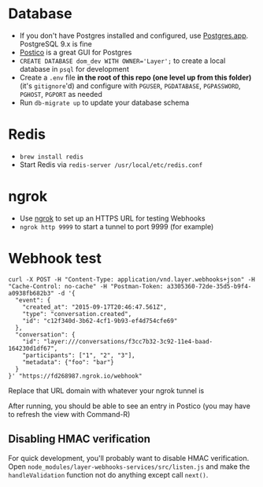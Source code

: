 # Database

* If you don't have Postgres installed and configured, use [Postgres.app](http://postgresapp.com). PostgreSQL 9.x is fine
* [Postico](https://eggerapps.at/postico/) is a great GUI for Postgres
* `CREATE DATABASE dom_dev WITH OWNER='Layer';` to create a local database in `psql` for development
* Create a `.env` file **in the root of this repo (one level up from this folder)** (it's `gitignore`'d) and configure with `PGUSER`, `PGDATABASE`, `PGPASSWORD`, `PGHOST`, `PGPORT` as needed
* Run `db-migrate up` to update your database schema

# Redis

* `brew install redis`
* Start Redis via `redis-server /usr/local/etc/redis.conf`

# ngrok

* Use [ngrok](https://ngrok.com) to set up an HTTPS URL for testing Webhooks
* `ngrok http 9999` to start a tunnel to port 9999 (for example)

# Webhook test

```
curl -X POST -H "Content-Type: application/vnd.layer.webhooks+json" -H "Cache-Control: no-cache" -H "Postman-Token: a3305360-72de-35d5-b9f4-a0938fb682b3" -d '{
  "event": {
    "created_at": "2015-09-17T20:46:47.561Z",
    "type": "conversation.created",
    "id": "c12f340d-3b62-4cf1-9b93-ef4d754cfe69"
  },
  "conversation": {
    "id": "layer:///conversations/f3cc7b32-3c92-11e4-baad-164230d1df67",
    "participants": ["1", "2", "3"],
    "metadata": {"foo": "bar"}
  }
}' "https://fd268987.ngrok.io/webhook"
```

Replace that URL domain with whatever your ngrok tunnel is

After running, you should be able to see an entry in Postico (you may have to refresh the view with Command-R)

## Disabling HMAC verification

For quick development, you'll probably want to disable HMAC verification. Open `node_modules/layer-webhooks-services/src/listen.js` and make the `handleValidation` function not do anything except call `next()`.
